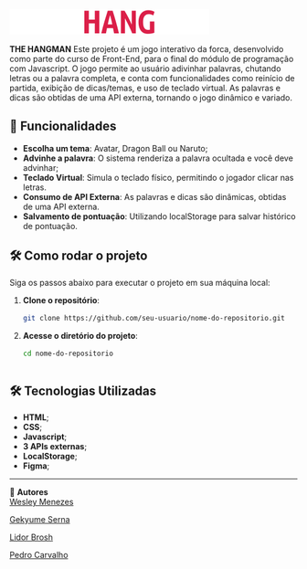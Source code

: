 <img src="/assets/THE HANGMAN.svg" alt="Logo da THE HANGMANa">

**THE HANGMAN** Este projeto é um jogo interativo da forca, desenvolvido como parte do curso de Front-End, para o final do módulo de programação com Javascript. O jogo permite ao usuário adivinhar palavras, chutando letras ou a palavra completa, e conta com funcionalidades como reinício de partida, exibição de dicas/temas, e uso de teclado virtual. As palavras e dicas são obtidas de uma API externa, tornando o jogo dinâmico e variado.

## 🚀 Funcionalidades

- **Escolha um tema**: Avatar, Dragon Ball ou Naruto;
- **Advinhe a palavra**: O sistema renderiza a palavra ocultada e você deve advinhar;
- **Teclado Virtual**: Simula o teclado físico, permitindo o jogador clicar nas letras.
- **Consumo de API Externa**: As palavras e dicas são dinâmicas, obtidas de uma API externa.
- **Salvamento de pontuação**: Utilizando localStorage para salvar histórico de pontuação.

## 🛠️ Como rodar o projeto

Siga os passos abaixo para executar o projeto em sua máquina local:

1. **Clone o repositório**:

   ```bash
   git clone https://github.com/seu-usuario/nome-do-repositorio.git
   ```

2. **Acesse o diretório do projeto**:

   ```bash
   cd nome-do-repositorio
   ```


   ```

## 🛠️ Tecnologias Utilizadas

- **HTML**;
- **CSS**;
- **Javascript**;
- **3 APIs externas**;
- **LocalStorage**;
- **Figma**;

---

👤 **Autores**  
[Wesley Menezes](https://github.com/xxwelldone)

[Gekyume Serna](https://github.com/TheBestGekyume)

[Lidor Brosh](https://github.com/lidorbrosh)

[Pedro Carvalho](https://github.com/pdrLCarvalho)
